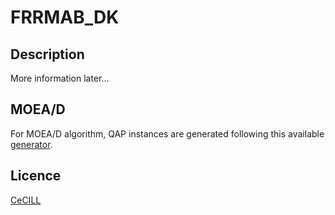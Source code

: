 # FRRMAB_DK

## Description

More information later...

## MOEA/D

For MOEA/D algorithm, QAP instances are generated following this available [generator](http://www.cs.bham.ac.uk/~jdk/mQAP/). 

## Licence

[CeCILL](http://www.cecill.info/index.en.html)
